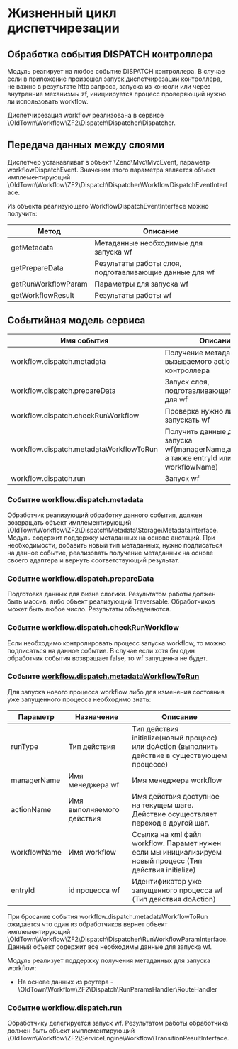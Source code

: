 # Жизненный цикл диспетчирезации

## Обработка события DISPATCH контроллера

Модуль реагирует на любое событие DISPATCH контроллера. В случае если в приложение произошел запуск диспетчирезации контроллера,
не важно в результате http запроса, запуска из консоли или через внутренние механизмы zf,  инициируется процесс 
проверяющий нужно ли использовать workflow.

Диспетчирезация workflow реализована в сервисе \OldTown\Workflow\ZF2\Dispatch\Dispatcher\Dispatcher.

## Передача данных между слоями
Диспетчер устанавливат в объект \Zend\Mvc\MvcEvent, параметр workflowDispatchEvent. Значеним этого параметра является
объект имплементирующий \OldTown\Workflow\ZF2\Dispatch\Dispatcher\WorkflowDispatchEventInterface.

Из объекта реализующего  WorkflowDispatchEventInterface можно получить:

Метод                             |Описание      
----------------------------------|------------------
getMetadata                       | Метаданные необходимые для запуска wf
getPrepareData                    | Результаты работы слоя, подготавливающие данные для wf
getRunWorkflowParam               | Параметры для запуска wf
getWorkflowResult                 | Результаты работы wf


## Событийная модель сервиса

Имя события                            |Описание      
---------------------------------------|------------------
workflow.dispatch.metadata             | Получение метаданных для вызываемого action контроллера
workflow.dispatch.prepareData          | Запуск слоя, подготавливающего данные для wf
workflow.dispatch.checkRunWorkflow     | Проверка нужно ли запускать wf
workflow.dispatch.metadataWorkflowToRun| Получить данные для запуска wf(managerName,actionName, а также entryId или workflowName)
workflow.dispatch.run                  | Запуск wf

### Событие workflow.dispatch.metadata

Обработчик реализующий обработку данного события, должен возвращать объект имплементирующий \OldTown\Workflow\ZF2\Dispatch\Metadata\Storage\MetadataInterface.
Модуль содержит поддержку метаданных на основе анотаций. При необходимости, добавить новый тип метаданных, нужно
подписаться на данное событие, реализовать получение метаданных на основе своего адаптера и вернуть соответствующий результат.

### Событие workflow.dispatch.prepareData

Подготовка данных для бизне слогики. Результатом работы должен быть массив, либо объект реализующий Traversable.
Обработчиков может быть любое число. Результаты объеденяются.

###  Событие  workflow.dispatch.checkRunWorkflow

Если необходимо контролировать процесс запуска workflow, то можно подписаться на данное событие. В случае если хотя бы
один обработчик события возвращает false, то wf запущенна не будет.

### Собыите [workflow.dispatch.metadataWorkflowToRun](#workflow.dispatch.metadataWorkflowToRun)

Для запуска нового процесса workflow либо для изменения состояния уже запущенного процесса необходимо знать:

Параметр    |Назначение               |Описание
------------|-------------------------|--------
runType     |Тип действия             | Тип действия initialize(новый процесс) или doAction (выполнить действие в существующем процессе)
managerName |Имя менеджера wf         | Имя менеджера workflow
actionName  |Имя выполняемого действия| Имя действия доступное на текущем шаге. Действие осуществляет переход в другой шаг.
workflowName|Имя workflow             | Ссылка на xml файл workflow. Парамет нужен если мы инициализируем новый процесс (Тип действия initialize)
entryId     |id процесса wf           | Идентификатор уже запущенного процесса wf (Тип действия doAction)

При бросание события workflow.dispatch.metadataWorkflowToRun ожидается что один из обработчиков вернет объект имплементирующий
\OldTown\Workflow\ZF2\Dispatch\Dispatcher\RunWorkflowParamInterface. Данный объект содержит все необходимы данные для запуска wf.

Модуль реализует поддержку получения метаданных для запуска workflow:
* На основе данных из роутера - \OldTown\Workflow\ZF2\Dispatch\RunParamsHandler\RouteHandler

###  Событие  workflow.dispatch.run

Обработчику делегируется запуск wf. Результатом работы обработчика должен быть объект имплементирующий \OldTown\Workflow\ZF2\ServiceEngine\Workflow\TransitionResultInterface.


